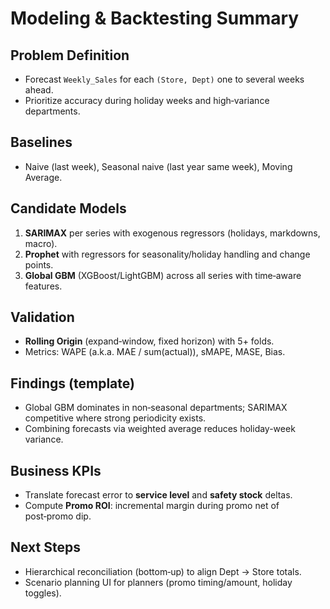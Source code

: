 # Modeling & Backtesting Summary

## Problem Definition
- Forecast `Weekly_Sales` for each `(Store, Dept)` one to several weeks ahead.
- Prioritize accuracy during holiday weeks and high‑variance departments.

## Baselines
- Naive (last week), Seasonal naive (last year same week), Moving Average.

## Candidate Models
1. **SARIMAX** per series with exogenous regressors (holidays, markdowns, macro).
2. **Prophet** with regressors for seasonality/holiday handling and change points.
3. **Global GBM** (XGBoost/LightGBM) across all series with time‑aware features.

## Validation
- **Rolling Origin** (expand‑window, fixed horizon) with 5+ folds.
- Metrics: WAPE (a.k.a. MAE / sum(actual)), sMAPE, MASE, Bias.

## Findings (template)
- Global GBM dominates in non‑seasonal departments; SARIMAX competitive where strong periodicity exists.
- Combining forecasts via weighted average reduces holiday-week variance.

## Business KPIs
- Translate forecast error to **service level** and **safety stock** deltas.
- Compute **Promo ROI**: incremental margin during promo net of post‑promo dip.

## Next Steps
- Hierarchical reconciliation (bottom‑up) to align Dept → Store totals.
- Scenario planning UI for planners (promo timing/amount, holiday toggles).
